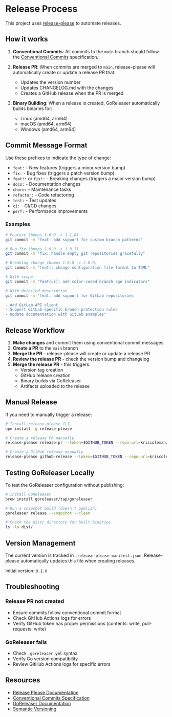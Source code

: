 # Release Process

This project uses [release-please](https://github.com/googleapis/release-please) to automate releases.

## How it works

1. **Conventional Commits**: All commits to the `main` branch should follow the [Conventional Commits](https://www.conventionalcommits.org/) specification.

2. **Release PR**: When commits are merged to `main`, release-please will automatically create or update a release PR that:
   - Updates the version number
   - Updates CHANGELOG.md with the changes
   - Creates a GitHub release when the PR is merged

3. **Binary Building**: When a release is created, GoReleaser automatically builds binaries for:
   - Linux (amd64, arm64)
   - macOS (amd64, arm64)
   - Windows (amd64, arm64)

## Commit Message Format

Use these prefixes to indicate the type of change:

- `feat:` - New features (triggers a minor version bump)
- `fix:` - Bug fixes (triggers a patch version bump)
- `feat!:` or `fix!:` - Breaking changes (triggers a major version bump)
- `docs:` - Documentation changes
- `chore:` - Maintenance tasks
- `refactor:` - Code refactoring
- `test:` - Test updates
- `ci:` - CI/CD changes
- `perf:` - Performance improvements

### Examples

```bash
# Feature (bumps 1.0.0 -> 1.1.0)
git commit -m "feat: add support for custom branch patterns"

# Bug fix (bumps 1.0.0 -> 1.0.1)
git commit -m "fix: handle empty git repositories gracefully"

# Breaking change (bumps 1.0.0 -> 2.0.0)
git commit -m "feat!: change configuration file format to TOML"

# With scope
git commit -m "feat(ui): add color-coded branch age indicators"

# With detailed description
git commit -m "feat: add support for GitLab repositories

- Add GitLab API client
- Support GitLab-specific branch protection rules
- Update documentation with GitLab examples"
```

## Release Workflow

1. **Make changes** and commit them using conventional commit messages
2. **Create a PR** to the `main` branch
3. **Merge the PR** - release-please will create or update a release PR
4. **Review the release PR** - check the version bump and changelog
5. **Merge the release PR** - this triggers:
   - Version tag creation
   - GitHub release creation
   - Binary builds via GoReleaser
   - Artifacts uploaded to the release

## Manual Release

If you need to manually trigger a release:

```bash
# Install release-please CLI
npm install -g release-please

# Create a release PR manually
release-please release-pr --token=$GITHUB_TOKEN --repo-url=kriscoleman/bonsai

# Create a GitHub release manually
release-please github-release --token=$GITHUB_TOKEN --repo-url=kriscoleman/bonsai
```

## Testing GoReleaser Locally

To test the GoReleaser configuration without publishing:

```bash
# Install GoReleaser
brew install goreleaser/tap/goreleaser

# Run a snapshot build (doesn't publish)
goreleaser release --snapshot --clean

# Check the dist/ directory for built binaries
ls -la dist/
```

## Version Management

The current version is tracked in `.release-please-manifest.json`. Release-please automatically updates this file when creating releases.

Initial version: `0.1.0`

## Troubleshooting

### Release PR not created

- Ensure commits follow conventional commit format
- Check GitHub Actions logs for errors
- Verify GitHub token has proper permissions (contents: write, pull-requests: write)

### GoReleaser fails

- Check `.goreleaser.yml` syntax
- Verify Go version compatibility
- Review GitHub Actions logs for specific errors

## Resources

- [Release Please Documentation](https://github.com/googleapis/release-please)
- [Conventional Commits Specification](https://www.conventionalcommits.org/)
- [GoReleaser Documentation](https://goreleaser.com/)
- [Semantic Versioning](https://semver.org/)
